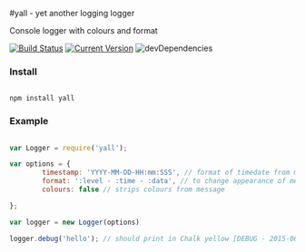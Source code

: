 #yall - yet another logging logger

Console logger with colours and format

[![Build Status](https://travis-ci.org/simon-p-r/yall.svg?branch=master)](https://travis-ci.org/simon-p-r/yall)
[![Current Version](https://img.shields.io/npm/v/yall.svg)](https://www.npmjs.org/package/yall)
![devDependencies](http://img.shields.io/david/dev/simon-p-r/yall.svg)


### Install

````ShellSession

npm install yall

````

### Example

```js

var Logger = require('yall');

var options = {
		timestamp: 'YYYY-MM-DD-HH:mm:SSS', // format of timedate from momentjs
		format: ':level - :time - :data', // to change appearance of message and order they appear in
		colours: false // strips colours from message

};

var logger = new Logger(options)

logger.debug('hello'); // should print in Chalk yellow [DEBUG - 2015-06-01-09:02:123 - hello]
```
